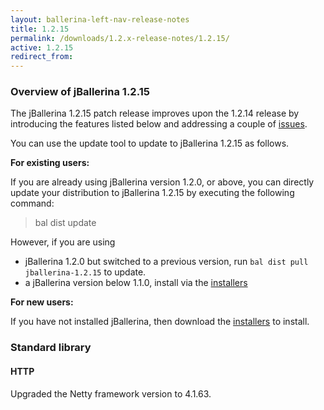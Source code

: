 ```yaml
---
layout: ballerina-left-nav-release-notes
title: 1.2.15 
permalink: /downloads/1.2.x-release-notes/1.2.15/
active: 1.2.15
redirect_from:
---
```

### Overview of jBallerina 1.2.15

The jBallerina 1.2.15 patch release improves upon the 1.2.14 release by introducing the features listed below and addressing a couple of [issues](https://github.com/ballerina-platform/ballerina-lang/issues?q=is%3Aissue+milestone%3A%22Ballerina+1.2.15%22+is%3Aclosed+).

You can use the update tool to update to jBallerina 1.2.15 as follows.

**For existing users:**

If you are already using jBallerina version 1.2.0, or above, you can directly update your distribution to jBallerina 1.2.15 by executing the following command:

> bal dist update

However, if you are using

- jBallerina 1.2.0 but switched to a previous version, run `bal dist pull jballerina-1.2.15` to update.
- a jBallerina version below 1.1.0, install via the [installers](https://ballerina.io/downloads/)

**For new users:**

If you have not installed jBallerina, then download the [installers](https://ballerina.io/downloads/) to install.

### Standard library

#### HTTP

Upgraded the Netty framework version to 4.1.63.
